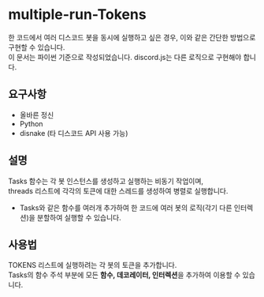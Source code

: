# multiple-run-Tokens
한 코드에서 여러 디스코드 봇을 동시에 실행하고 싶은 경우, 이와 같은 간단한 방법으로 구현할 수 있습니다.<br/>
이 문서는 파이썬 기준으로 작성되었습니다. discord.js는 다른 로직으로 구현해야 합니다.

## 요구사항
- 올바른 정신
- Python
- disnake (타 디스코드 API 사용 가능)

## 설명
Tasks 함수는 각 봇 인스턴스를 생성하고 실행하는 비동기 작업이며,<br/>
threads 리스트에 각각의 토큰에 대한 스레드를 생성하여 병렬로 실행합니다.<br/>
+ Tasks와 같은 함수를 여러개 추가하여 한 코드에 여러 봇의 로직(각기 다른 인터렉션)을 분할하여 실행할 수 있습니다.

## 사용법
TOKENS 리스트에 실행하려는 각 봇의 토큰을 추가합니다.<br/>
Tasks의 함수 주석 부분에 모든 **함수, 데코레이터, 인터렉션**을 추가하여 이용할 수 있습니다.

